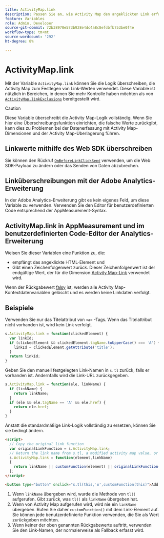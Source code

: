 ```yaml
---
title: ActivityMap.link
description: Passen Sie an, wie Activity Map den angeklickten Link erfasst.
feature: Variables
role: Admin, Developer
source-git-commit: 72b38970e573b928e4dc4a8c8efdbfb753be0f4e
workflow-type: tm+mt
source-wordcount: '292'
ht-degree: 8%

---
```


# ActivityMap.link

Mit der Variable `ActivityMap.link` können Sie die Logik überschreiben, die Activity Map zum Festlegen von Link-Werten verwendet. Diese Variable ist nützlich in Bereichen, in denen Sie mehr Kontrolle haben möchten als von [`ActivityMap.linkExclusions`](../config-vars/activitymap-linkexclusions.md) bereitgestellt wird.

>[!CAUTION]
>Diese Variable überschreibt die Activity Map-Logik vollständig. Wenn Sie hier eine Überschreibungsfunktion einrichten, die falsche Werte zurückgibt, kann dies zu Problemen bei der Datenerfassung mit Activity Map-Dimensionen und der Activity Map-Überlagerung führen.

## Linkwerte mithilfe des Web SDK überschreiben

Sie können den Rückruf [`OnBeforeLinkClickSend`](https://experienceleague.adobe.com/en/docs/experience-platform/web-sdk/commands/configure/onbeforelinkclicksend) verwenden, um die Web SDK-Payload zu ändern oder das Senden von Daten abzubrechen.

## Linküberschreibungen mit der Adobe Analytics-Erweiterung

In der Adobe Analytics-Erweiterung gibt es kein eigenes Feld, um diese Variable zu verwenden. Verwenden Sie den Editor für benutzerdefinierten Code entsprechend der AppMeasurement-Syntax.

## ActivityMap.link in AppMeasurement und im benutzerdefinierten Code-Editor der Analytics-Erweiterung

Weisen Sie dieser Variablen eine Funktion zu, die:

* empfängt das angeklickte HTML-Element und
* Gibt einen Zeichenfolgenwert zurück. Dieser Zeichenfolgenwert ist der endgültige Wert, der für die Dimension [Activity Map-Link](/help/components/dimensions/activity-map-link.md) verwendet wird.

Wenn der Rückgabewert [falsy](https://developer.mozilla.org/de-DE/docs/Glossary/Falsy) ist, werden alle Activity Map-Kontextdatenvariablen gelöscht und es werden keine Linkdaten verfolgt.

## Beispiele

Verwenden Sie nur das Titelattribut von `<a>` -Tags. Wenn das Titelattribut nicht vorhanden ist, wird kein Link verfolgt.

```js
s.ActivityMap.link = function(clickedElement) {
  var linkId;
  if (clickedElement && clickedElement.tagName.toUpperCase() === 'A') {
    linkId = clickedElement.getAttribute('title');
  }
  return linkId;
}
```

Geben Sie den manuell festgelegten Link-Namen in `s.tl` zurück, falls er vorhanden ist. Andernfalls wird die Link-URL zurückgegeben.

```js
s.ActivityMap.link = function(ele, linkName) {
  if (linkName) {
    return linkName;
  }
  if (ele && ele.tagName == 'A' && ele.href) {
    return ele.href;
  }
}
```

Anstatt die standardmäßige Link-Logik vollständig zu ersetzen, können Sie sie bedingt ändern.

```html
<script>
  // Copy the original link function
  var originalLinkFunction = s.ActivityMap.link;
  // Return the link name from s.tl, a modified activity map value, or the original activity map value
  s.ActivityMap.link = function(element,linkName)
  {
    return linkName || customFunction(element) || originalLinkFunction(element,linkName);
  };
</script>

<button type="button" onclick="s.tl(this,'o',customFunction(this)">Add To Cart</button>
```

1. Wenn `linkName` übergeben wird, wurde die Methode von `tl()` aufgerufen. Gibt zurück, was `tl()` als `linkName` übergeben hat.
2. Wenn von Activity Map aufgerufen wird, wird nie ein `linkName` übergeben. Rufen Sie daher `customFunction()` mit dem Link-Element auf. Sie können jede benutzerdefinierte Funktion verwenden, die Sie als Wert zurückgeben möchten.
3. Wenn keiner der oben genannten Rückgabewerte auftritt, verwenden Sie den Link-Namen, der normalerweise als Fallback erfasst wird.
